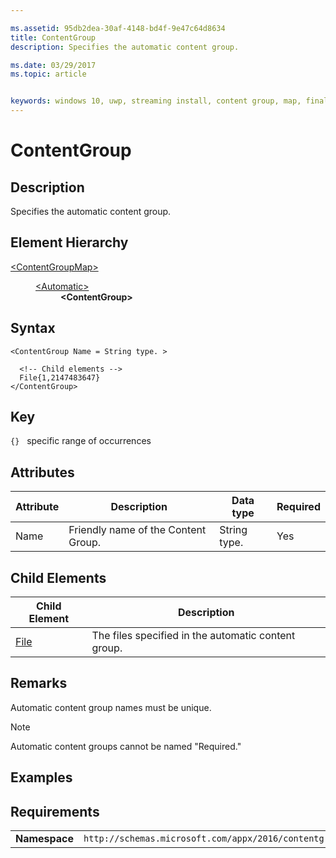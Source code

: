 ```yaml
---

ms.assetid: 95db2dea-30af-4148-bd4f-9e47c64d8634  
title: ContentGroup
description: Specifies the automatic content group.

ms.date: 03/29/2017
ms.topic: article


keywords: windows 10, uwp, streaming install, content group, map, final content group, automatic content group
---
```


# ContentGroup

## Description
Specifies the automatic content group.

## Element Hierarchy
<dl>
<dt><a href="element-final-contentgroupmap.md">&lt;ContentGroupMap&gt;</a></dt>
<dd>
<dl>
<dt><a href="element-final-automatic.md">&lt;Automatic&gt;</a></dt>
<dd><b>&lt;ContentGroup&gt;</b></dd>
</dl>
</dd>
</dl>

## Syntax
```syntax
<ContentGroup Name = String type. >

  <!-- Child elements -->
  File{1,2147483647}
</ContentGroup>
```

## Key
`{}`   specific range of occurrences

## Attributes

| Attribute | Description | Data type | Required |
|-----------|-------------|-----------|----------|
| Name | Friendly name of the Content Group. | String type. | Yes |


## Child Elements

| Child Element | Description |
|---------------|-------------|
| [File](element-final-automatic-file.md) | The files specified in the automatic content group. |

## Remarks
Automatic content group names must be unique.

> [!NOTE]
> Automatic content groups cannot be named "Required."

## Examples

## Requirements
|          |         |
|----------|--------------|
| **Namespace** | `http://schemas.microsoft.com/appx/2016/contentgroupmap` |